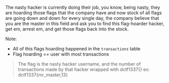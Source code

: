 The nasty hacker is currently doing their job, you know, being nasty, they are hoarding those flags that the company have and now stock of all flags are going down and down for every single day, the company believe that you are the master in this field and ask you to find this flag-hoarder hacker, get em, arrest em, and get those flags back into the stock.

Note:  
- All of this flags hoarding happened in the `transactions` table
- Flag hoarding == user with most transactions

> The flag is the nasty hacker username, and the number of transactions made by that hacker wrapped with dctf1337{}
> ex: dctf1337{mr_master,13}